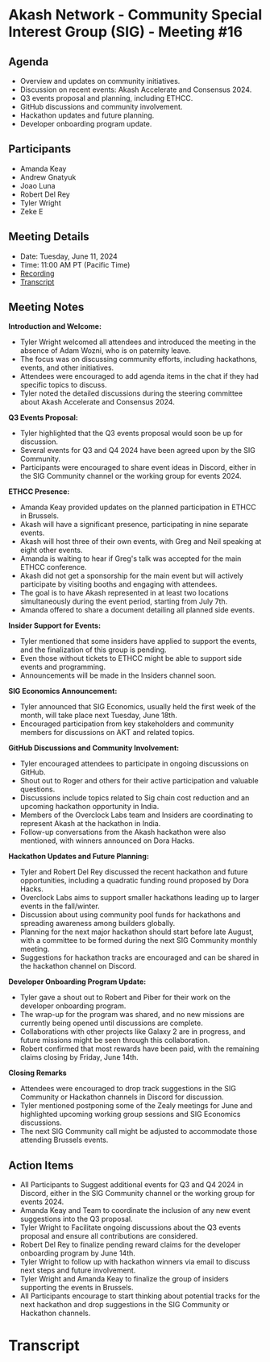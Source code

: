 # Akash Network - Community Special Interest Group (SIG) - Meeting #16

## Agenda
- Overview and updates on community initiatives.
- Discussion on recent events: Akash Accelerate and Consensus 2024.
- Q3 events proposal and planning, including ETHCC.
- GitHub discussions and community involvement.
- Hackathon updates and future planning.
- Developer onboarding program update.

## Participants

- Amanda Keay
- Andrew Gnatyuk
- Joao Luna
- Robert Del Rey
- Tyler Wright
- Zeke E


## Meeting Details
- Date: Tuesday, June 11, 2024
- Time: 11:00 AM PT (Pacific Time)
- [Recording]()
- [Transcript](#Transcript)

## Meeting Notes
**Introduction and Welcome:**
- Tyler Wright welcomed all attendees and introduced the meeting in the absence of Adam Wozni, who is on paternity leave.
- The focus was on discussing community efforts, including hackathons, events, and other initiatives.
- Attendees were encouraged to add agenda items in the chat if they had specific topics to discuss.
- Tyler noted the detailed discussions during the steering committee about Akash Accelerate and Consensus 2024.

**Q3 Events Proposal:**
- Tyler highlighted that the Q3 events proposal would soon be up for discussion.
- Several events for Q3 and Q4 2024 have been agreed upon by the SIG Community.
- Participants were encouraged to share event ideas in Discord, either in the SIG Community channel or the working group for events 2024.

**ETHCC Presence:**
- Amanda Keay provided updates on the planned participation in ETHCC in Brussels.
- Akash will have a significant presence, participating in nine separate events.
- Akash will host three of their own events, with Greg and Neil speaking at eight other events.
- Amanda is waiting to hear if Greg's talk was accepted for the main ETHCC conference.
- Akash did not get a sponsorship for the main event but will actively participate by visiting booths and engaging with attendees.
- The goal is to have Akash represented in at least two locations simultaneously during the event period, starting from July 7th.
- Amanda offered to share a document detailing all planned side events.

**Insider Support for Events:**
- Tyler mentioned that some insiders have applied to support the events, and the finalization of this group is pending.
- Even those without tickets to ETHCC might be able to support side events and programming.
- Announcements will be made in the Insiders channel soon.

**SIG Economics Announcement:**
- Tyler announced that SIG Economics, usually held the first week of the month, will take place next Tuesday, June 18th.
- Encouraged participation from key stakeholders and community members for discussions on AKT and related topics.

**GitHub Discussions and Community Involvement:**
- Tyler encouraged attendees to participate in ongoing discussions on GitHub.
- Shout out to Roger and others for their active participation and valuable questions.
- Discussions include topics related to Sig chain cost reduction and an upcoming hackathon opportunity in India.
- Members of the Overclock Labs team and Insiders are coordinating to represent Akash at the hackathon in India.
- Follow-up conversations from the Akash hackathon were also mentioned, with winners announced on Dora Hacks.

**Hackathon Updates and Future Planning:**
- Tyler and Robert Del Rey discussed the recent hackathon and future opportunities, including a quadratic funding round proposed by Dora Hacks.
- Overclock Labs aims to support smaller hackathons leading up to larger events in the fall/winter.
- Discussion about using community pool funds for hackathons and spreading awareness among builders globally.
- Planning for the next major hackathon should start before late August, with a committee to be formed during the next SIG Community monthly meeting.
- Suggestions for hackathon tracks are encouraged and can be shared in the hackathon channel on Discord.

**Developer Onboarding Program Update:**
- Tyler gave a shout out to Robert and Piber for their work on the developer onboarding program.
- The wrap-up for the program was shared, and no new missions are currently being opened until discussions are complete.
- Collaborations with other projects like Galaxy 2 are in progress, and future missions might be seen through this collaboration.
- Robert confirmed that most rewards have been paid, with the remaining claims closing by Friday, June 14th.

**Closing Remarks**
- Attendees were encouraged to drop track suggestions in the SIG Community or Hackathon channels in Discord for discussion.
- Tyler mentioned postponing some of the Zealy meetings for June and highlighted upcoming working group sessions and SIG Economics discussions.
- The next SIG Community call might be adjusted to accommodate those attending Brussels events.

## Action Items
- All Participants to Suggest additional events for Q3 and Q4 2024 in Discord, either in the SIG Community channel or the working group for events 2024.
- Amanda Keay and Team to coordinate the inclusion of any new event suggestions into the Q3 proposal.
- Tyler Wright to Facilitate ongoing discussions about the Q3 events proposal and ensure all contributions are considered.
- Robert Del Rey to finalize pending reward claims for the developer onboarding program by June 14th.
- Tyler Wright to follow up with hackathon winners via email to discuss next steps and future involvement.
- Tyler Wright and Amanda Keay to finalize the group of insiders supporting the events in Brussels.
- All Participants encourage to start thinking about potential tracks for the next hackathon and drop suggestions in the SIG Community or Hackathon channels.
 # Transcript 
